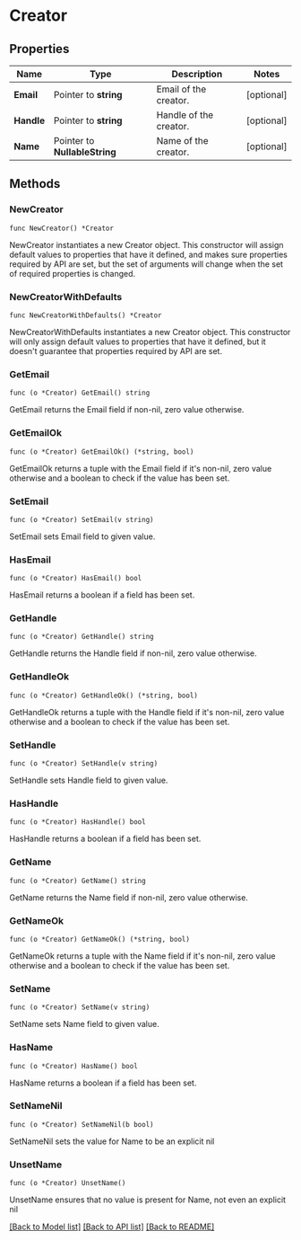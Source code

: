 # Creator

## Properties

Name | Type | Description | Notes
---- | ---- | ----------- | ------
**Email** | Pointer to **string** | Email of the creator. | [optional] 
**Handle** | Pointer to **string** | Handle of the creator. | [optional] 
**Name** | Pointer to **NullableString** | Name of the creator. | [optional] 

## Methods

### NewCreator

`func NewCreator() *Creator`

NewCreator instantiates a new Creator object.
This constructor will assign default values to properties that have it defined,
and makes sure properties required by API are set, but the set of arguments
will change when the set of required properties is changed.

### NewCreatorWithDefaults

`func NewCreatorWithDefaults() *Creator`

NewCreatorWithDefaults instantiates a new Creator object.
This constructor will only assign default values to properties that have it defined,
but it doesn't guarantee that properties required by API are set.

### GetEmail

`func (o *Creator) GetEmail() string`

GetEmail returns the Email field if non-nil, zero value otherwise.

### GetEmailOk

`func (o *Creator) GetEmailOk() (*string, bool)`

GetEmailOk returns a tuple with the Email field if it's non-nil, zero value otherwise
and a boolean to check if the value has been set.

### SetEmail

`func (o *Creator) SetEmail(v string)`

SetEmail sets Email field to given value.

### HasEmail

`func (o *Creator) HasEmail() bool`

HasEmail returns a boolean if a field has been set.

### GetHandle

`func (o *Creator) GetHandle() string`

GetHandle returns the Handle field if non-nil, zero value otherwise.

### GetHandleOk

`func (o *Creator) GetHandleOk() (*string, bool)`

GetHandleOk returns a tuple with the Handle field if it's non-nil, zero value otherwise
and a boolean to check if the value has been set.

### SetHandle

`func (o *Creator) SetHandle(v string)`

SetHandle sets Handle field to given value.

### HasHandle

`func (o *Creator) HasHandle() bool`

HasHandle returns a boolean if a field has been set.

### GetName

`func (o *Creator) GetName() string`

GetName returns the Name field if non-nil, zero value otherwise.

### GetNameOk

`func (o *Creator) GetNameOk() (*string, bool)`

GetNameOk returns a tuple with the Name field if it's non-nil, zero value otherwise
and a boolean to check if the value has been set.

### SetName

`func (o *Creator) SetName(v string)`

SetName sets Name field to given value.

### HasName

`func (o *Creator) HasName() bool`

HasName returns a boolean if a field has been set.

### SetNameNil

`func (o *Creator) SetNameNil(b bool)`

 SetNameNil sets the value for Name to be an explicit nil

### UnsetName
`func (o *Creator) UnsetName()`

UnsetName ensures that no value is present for Name, not even an explicit nil

[[Back to Model list]](../README.md#documentation-for-models) [[Back to API list]](../README.md#documentation-for-api-endpoints) [[Back to README]](../README.md)


